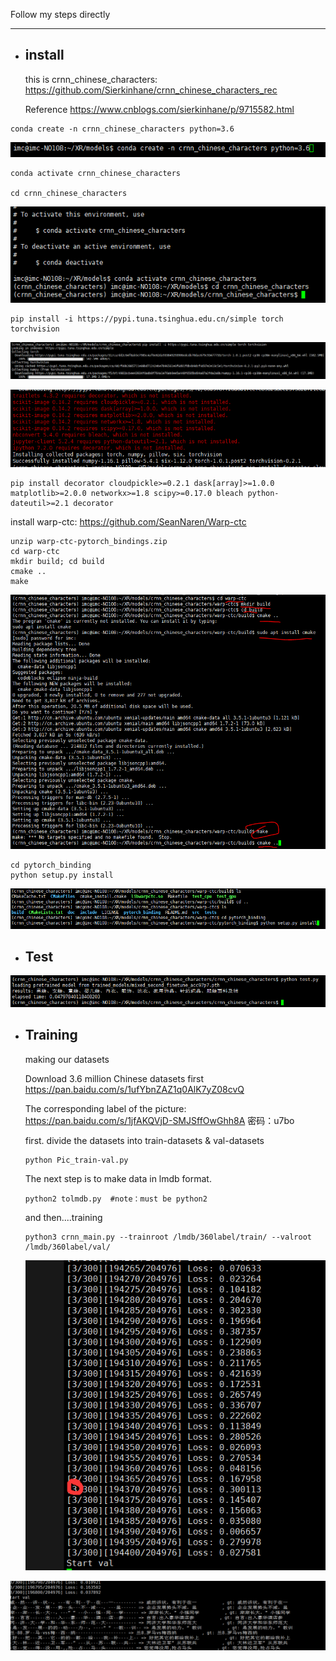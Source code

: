 Follow my steps directly

------

- ## install

  this is crnn_chinese_characters: https://github.com/Sierkinhane/crnn_chinese_characters_rec

  Reference  https://www.cnblogs.com/sierkinhane/p/9715582.html

```
conda create -n crnn_chinese_characters python=3.6
```

![1550935899380](img/1550935899380.png)

```
conda activate crnn_chinese_characters

cd crnn_chinese_characters
```

![1550935920835](img/1550935920835.png)

```
pip install -i https://pypi.tuna.tsinghua.edu.cn/simple torch torchvision
```

![1550935944000](img/1550935944000.png)

![1550935984024](img/1550935984024.png)

```
pip install decorator cloudpickle>=0.2.1 dask[array]>=1.0.0 matplotlib>=2.0.0 networkx>=1.8 scipy>=0.17.0 bleach python-dateutil>=2.1 decorator
```

install warp-ctc: https://github.com/SeanNaren/Warp-ctc

```
unzip warp-ctc-pytorch_bindings.zip
cd warp-ctc
mkdir build; cd build
cmake ..
make
```

![1550936068675](img/1550936068675.png)

```
cd pytorch_binding
python setup.py install
```

![1550936101874](img/1550936101874.png)

- ## Test

![1550936614872](img/1550936614872.png)

- ## Training

  making our datasets

   Download 3.6 million Chinese datasets first  <https://pan.baidu.com/s/1ufYbnZAZ1q0AlK7yZ08cvQ>

  The corresponding label of the picture: https://pan.baidu.com/s/1jfAKQVjD-SMJSffOwGhh8A 密码：u7bo

  first. divide the datasets into train-datasets & val-datasets

  ```
  python Pic_train-val.py
  ```

  The next step is to make data in lmdb format. 

  ```
  python2 tolmdb.py  #note：must be python2
  ```

  and then....training

  ```
  python3 crnn_main.py --trainroot /lmdb/360label/train/ --valroot /lmdb/360label/val/
  ```

  ![1550938449295](img/1550938449295.png)

![1550938459774](img/1550938459774.png)